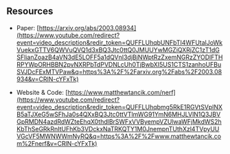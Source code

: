 ## Resources

- Paper: [https://arxiv.org/abs/2003.08934](https://www.youtube.com/redirect?event=video_description&redir_token=QUFFLUhqbUNFbTI4WFUtalJoWkVuekxGTTV6QWVuQVQ1d3xBQ3Jtc0ttQ0JMUUYwMGZiQXRjZC1zT1dGSFlianZoazB4aVN3dE5LOFF5a1dQVnI3djBjNWptRzZxemNGRzZYODlFTHRPYWpORHBBN2pvNXRPbTdPVDNLcUh0TjBwbXI5US1CTS1zanhoUFBuSVJDcFExMTVPaw&q=https%3A%2F%2Farxiv.org%2Fabs%2F2003.08934&v=CRlN-cYFxTk) 

- Website & Code: [https://www.matthewtancik.com/nerf](https://www.youtube.com/redirect?event=video_description&redir_token=QUFFLUhqbmg5RkE1RGVtSVplNXB5aTJXeG5wSFhJa0s4QXxBQ3Jtc0ttVTlmWG91YmN6MHJLVlN1Q3JBVGpRMDN4azdRdWZteEhqX0thdlBrSWFxVVByempVZUlwaWFjMkdWS2hKbThSeGRkRnItUFhKb3VDckxNaTRKQTY1M0JnempnTUthXzl4TVpyUUVGcVF5MWNWWmNyRQ&q=https%3A%2F%2Fwww.matthewtancik.com%2Fnerf&v=CRlN-cYFxTk)